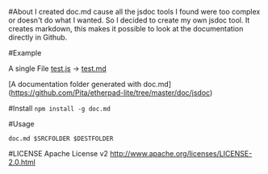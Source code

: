 #About
I created doc.md cause all the jsdoc tools I found were too complex or doesn't do what I wanted. So I decided to create my own jsdoc tool. It creates markdown, this makes it possible to look at the documentation directly in Github. 

#Example

A single File
[test.js](https://github.com/Pita/doc.md/blob/master/exampleSRC/blub/test.js) -> [test.md](https://github.com/Pita/doc.md/blob/master/exampleDOC/blub/test.md)

[A documentation folder generated with doc.md] (https://github.com/Pita/etherpad-lite/tree/master/doc/jsdoc)

#Install
`npm install -g doc.md`

#Usage

`doc.md $SRCFOLDER $DESTFOLDER`

#LICENSE
Apache License v2 <http://www.apache.org/licenses/LICENSE-2.0.html>

